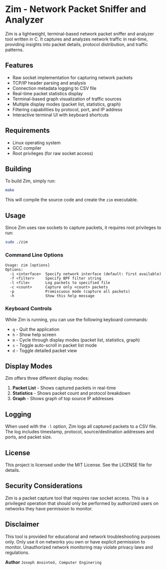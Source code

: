 # Zim - Network Packet Sniffer and Analyzer

Zim is a lightweight, terminal-based network packet sniffer and analyzer tool written in C. It captures and analyzes network traffic in real-time, providing insights into packet details, protocol distribution, and traffic patterns.

## Features

- Raw socket implementation for capturing network packets
- TCP/IP header parsing and analysis
- Connection metadata logging to CSV file
- Real-time packet statistics display
- Terminal-based graph visualization of traffic sources
- Multiple display modes (packet list, statistics, graph)
- Filtering capabilities by protocol, port, and IP address
- Interactive terminal UI with keyboard shortcuts

## Requirements

- Linux operating system
- GCC compiler
- Root privileges (for raw socket access)

## Building

To build Zim, simply run:

```bash
make
```

This will compile the source code and create the `zim` executable.

## Usage

Since Zim uses raw sockets to capture packets, it requires root privileges to run:

```bash
sudo ./zim
```

### Command Line Options

```
Usage: zim [options]
Options:
  -i <interface>  Specify network interface (default: first available)
  -f <filter>     Specify BPF filter string
  -l <file>       Log packets to specified file
  -c <count>      Capture only <count> packets
  -p              Promiscuous mode (capture all packets)
  -h              Show this help message
```

### Keyboard Controls

While Zim is running, you can use the following keyboard commands:

- `q` - Quit the application
- `h` - Show help screen
- `m` - Cycle through display modes (packet list, statistics, graph)
- `s` - Toggle auto-scroll in packet list mode
- `d` - Toggle detailed packet view

## Display Modes

Zim offers three different display modes:

1. **Packet List** - Shows captured packets in real-time
2. **Statistics** - Shows packet count and protocol breakdown
3. **Graph** - Shows graph of top source IP addresses

## Logging

When used with the `-l` option, Zim logs all captured packets to a CSV file. The log includes timestamp, protocol, source/destination addresses and ports, and packet size.

## License

This project is licensed under the MIT License. See the LICENSE file for details.

## Security Considerations

Zim is a packet capture tool that requires raw socket access. This is a privileged operation that should only be performed by authorized users on networks they have permission to monitor.

## Disclaimer

This tool is provided for educational and network troubleshooting purposes only. Only use it on networks you own or have explicit permission to monitor. Unauthorized network monitoring may violate privacy laws and regulations.

**Author**
``` Joseph Anointed, Computer Enginering ```
